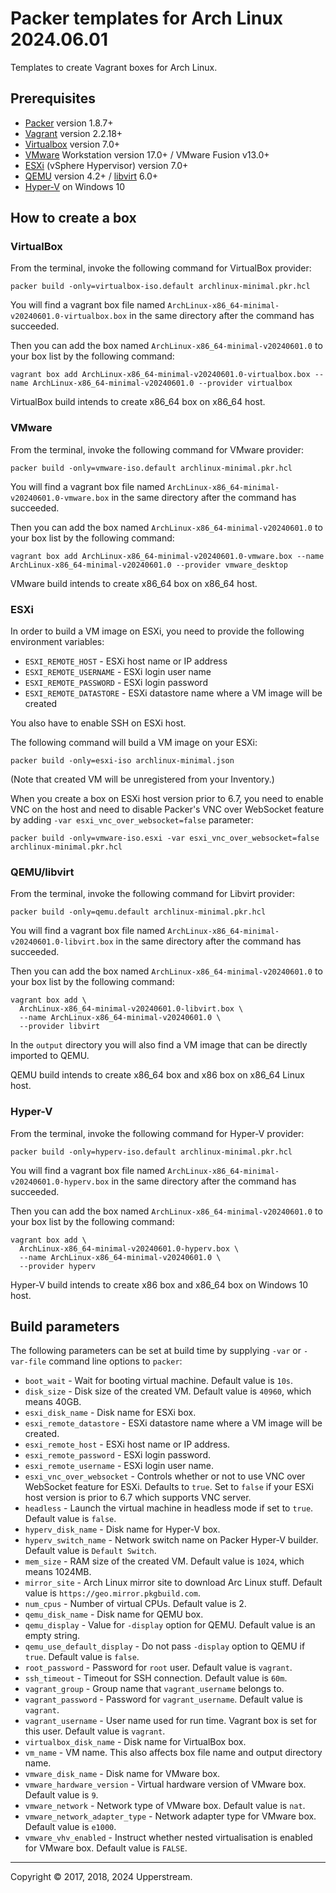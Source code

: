 # Packer templates for Arch Linux 2024.06.01

Templates to create Vagrant boxes for Arch Linux.

## Prerequisites

* [Packer][] version 1.8.7+
* [Vagrant][] version 2.2.18+
* [Virtualbox][] version 7.0+
* [VMware][] Workstation version 17.0+ / VMware Fusion v13.0+
* [ESXi][] (vSphere Hypervisor) version 7.0+
* [QEMU][] version 4.2+ / [libvirt][] 6.0+
* [Hyper-V][] on Windows 10

[ESXi]: http://www.vmware.com/products/vsphere-hypervisor
  "Free VMware vSphere Hypervisor, Free Virtualization (ESXi)"
[Hyper-V]: https://docs.microsoft.com/en-us/virtualization/hyper-v-on-windows/about/
  "Introduction to Hyper-V on Windows 10 | Microsoft Docs"
[libvirt]: https://libvirt.org/
  "libvirt: The virtualization API"
[Packer]: https://www.packer.io/ "Packer by HashiCorp"
[QEMU]: https://www.qemu.org/
  "QEMU"
[Vagrant]: https://www.vagrantup.com/ "Vagrant"
[VirtualBox]: https://www.virtualbox.org/ "Oracle VM VirtualBox"
[VMware]: http://www.vmware.com/
  "VMware Virtualization for Desktop &amp; Server, Application, Public &amp; Hybrid Clouds"

## How to create a box

### VirtualBox

From the terminal, invoke the following command for VirtualBox provider:

    packer build -only=virtualbox-iso.default archlinux-minimal.pkr.hcl

You will find a vagrant box file named `ArchLinux-x86_64-minimal-v20240601.0-virtualbox.box`
in the same directory after the command has succeeded.

Then you can add the box named `ArchLinux-x86_64-minimal-v20240601.0`
 to your box list by the following command:

    vagrant box add ArchLinux-x86_64-minimal-v20240601.0-virtualbox.box --name ArchLinux-x86_64-minimal-v20240601.0 --provider virtualbox

VirtualBox build intends to create x86_64 box on x86_64 host.

### VMware

From the terminal, invoke the following command for VMware provider:

    packer build -only=vmware-iso.default archlinux-minimal.pkr.hcl

You will find a vagrant box file named `ArchLinux-x86_64-minimal-v20240601.0-vmware.box`
in the same directory after the command has succeeded.

Then you can add the box named `ArchLinux-x86_64-minimal-v20240601.0`
to your box list by the following command:

    vagrant box add ArchLinux-x86_64-minimal-v20240601.0-vmware.box --name ArchLinux-x86_64-minimal-v20240601.0 --provider vmware_desktop

VMware build intends to create x86_64 box on x86_64 host.

### ESXi

In order to build a VM image on ESXi, you need to provide the following
environment variables:

* `ESXI_REMOTE_HOST` - ESXi host name or IP address
* `ESXI_REMOTE_USERNAME` - ESXi login user name
* `ESXI_REMOTE_PASSWORD` - ESXi login password
* `ESXI_REMOTE_DATASTORE` - ESXi datastore name where a VM image will be
  created

You also have to enable SSH on ESXi host.

The following command will build a VM image on your ESXi:

    packer build -only=esxi-iso archlinux-minimal.json

(Note that created VM will be unregistered from your Inventory.)

When you create a box on ESXi host version prior to 6.7, you need to
enable VNC on the host and need to disable Packer's VNC over WebSocket
feature by adding `-var esxi_vnc_over_websocket=false` parameter:

```
packer build -only=vmware-iso.esxi -var esxi_vnc_over_websocket=false archlinux-minimal.pkr.hcl
```

### QEMU/libvirt

From the terminal, invoke the following command for Libvirt provider:

```
packer build -only=qemu.default archlinux-minimal.pkr.hcl
```

You will find a vagrant box file named
`ArchLinux-x86_64-minimal-v20240601.0-libvirt.box` in the
same directory after the command has succeeded.

Then you can add the box named
`ArchLinux-x86_64-minimal-v20240601.0`
to your box list by the following command:

```
vagrant box add \
  ArchLinux-x86_64-minimal-v20240601.0-libvirt.box \
  --name ArchLinux-x86_64-minimal-v20240601.0 \
  --provider libvirt
```

In the `output` directory you will also find a VM image that can be
directly imported to QEMU.

QEMU build intends to create x86_64 box and x86 box on x86_64 Linux
host.

### Hyper-V

From the terminal, invoke the following command for Hyper-V provider:

```
packer build -only=hyperv-iso.default archlinux-minimal.pkr.hcl
```

You will find a vagrant box file named
`ArchLinux-x86_64-minimal-v20240601.0-hyperv.box`
in the same directory after the command has succeeded.

Then you can add the box named
`ArchLinux-x86_64-minimal-v20240601.0`
to your box list by the following command:

```
vagrant box add \
  ArchLinux-x86_64-minimal-v20240601.0-hyperv.box \
  --name ArchLinux-x86_64-minimal-v20240601.0 \
  --provider hyperv
```

Hyper-V build intends to create x86 box and x86_64 box on Windows 10
host.

## Build parameters

The following parameters can be set at build time by supplying `-var`
or `-var-file` command line options to `packer`:

* `boot_wait` - Wait for booting virtual machine.  Default value is
  `10s`.
* `disk_size` - Disk size of the created VM.  Default value is `40960`,
  which means 40GB.
* `esxi_disk_name` - Disk name for ESXi box.
* `esxi_remote_datastore` - ESXi datastore name where a VM image will
  be created.
* `esxi_remote_host` - ESXi host name or IP address.
* `esxi_remote_password` - ESXi login password.
* `esxi_remote_username` - ESXi login user name.
* `esxi_vnc_over_websocket` - Controls whether or not to use VNC over
  WebSocket feature for ESXi.  Defaults to `true`.  Set to `false` if
  your ESXi host version is prior to 6.7 which supports VNC server.
* `headless` - Launch the virtual machine in headless mode if set to
  `true`.  Default value is `false`.
* `hyperv_disk_name` - Disk name for Hyper-V box.
* `hyperv_switch_name` - Network switch name on Packer Hyper-V builder.
  Default value is `Default Switch`.
* `mem_size` - RAM size of the created VM.  Default value is `1024`,
  which means 1024MB.
* `mirror_site` - Arch Linux mirror site to download Arc Linux stuff.
  Default value is `https://geo.mirror.pkgbuild.com`.
* `num_cpus` - Number of virtual CPUs.  Default value is 2.
* `qemu_disk_name` - Disk name for QEMU box.
* `qemu_display` - Value for `-display` option for QEMU.  Default value
  is an empty string.
* `qemu_use_default_display` - Do not pass `-display` option to QEMU if
  `true`.  Default value is `false`.
* `root_password` - Password for `root` user.  Default value is
  `vagrant`.
* `ssh_timeout` - Timeout for SSH connection.  Default value is `60m`.
* `vagrant_group` - Group name that `vagrant_username` belongs to.
* `vagrant_password` - Password for `vagrant_username`.  Default value
  is `vagrant`.
* `vagrant_username` - User name used for run time.  Vagrant box is set
  for this user.  Default value is `vagrant`.
* `virtualbox_disk_name` - Disk name for VirtualBox box.
* `vm_name` - VM name.  This also affects box file name and output
  directory name.
* `vmware_disk_name` - Disk name for VMware box.
* `vmware_hardware_version` - Virtual hardware version of VMware box.
  Default value is `9`.
* `vmware_network` - Network type of VMware box.  Default value is
  `nat`.
* `vmware_network_adapter_type` - Network adapter type for VMware box.
  Default value is `e1000`.
* `vmware_vhv_enabled` - Instruct whether nested virtualisation is
  enabled for VMware box.  Default value is `FALSE`.

- - -

Copyright &copy; 2017, 2018, 2024 Upperstream.
